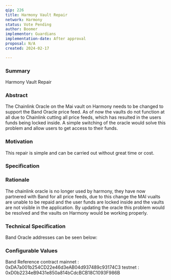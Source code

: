 ```yaml
---
qip: 226
title: Harmony Vault Repair
network: Harmony
status: Vote Pending
author: Boomer
implementor: Guardians
implementation-date: After approval 
proposal: N/A
created: 2024-02-17

---
```


### Summary      

Harmony Vault Repair

### Abstract

The Chainlink Oracle on the Mai vault on Harmony needs to be changed to support the Band Oracle price feed. As of now the vaults do not function at all due to Chainlink cutting all price feeds, which has resulted in the users funds being locked inside. A simple switching of the oracle would solve this problem and allow users to get access to their funds.

### Motivation

This repair is simple and can be carried out without great time or cost.

### Specification

### Rationale

 The chainlink oracle is no longer used by harmony, they have now partnered with Band for all price feeds, due to this change the MAI vualts are unable to be repaid and the user funds are locked inside and the vaults are not visible in the application. By updating the oracle this problem would be resolved and the vaults on Harmony would be working properly.

### Technical Specification

Band Oracle addresses can be seen below:

### Configurable Values
Band Reference contract 
mainnet : 0xDA7a001b254CD22e46d3eAB04d937489c93174C3
testnet : 0xD0b2234eB9431e850a814bCdcBCB18C1093F986B
